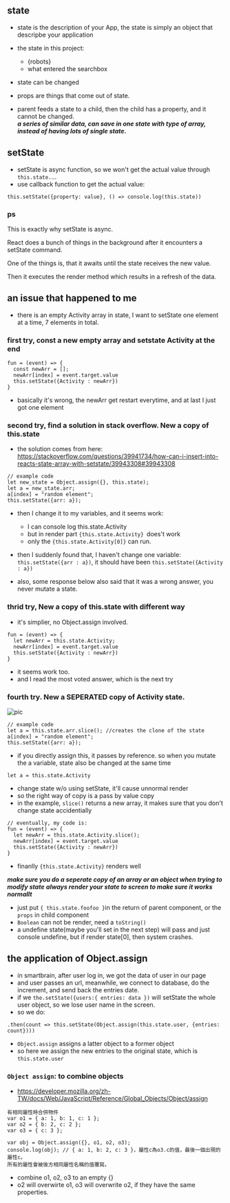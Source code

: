 ## state
- state is the description of your App, the state is simply an object that descripbe your application
- the state in this project:
  - {robots}
  - what entered the searchbox
- state can be changed

- props are things that come out of state.
- parent feeds a state to a child, then the child has a property, and it cannot be changed.    
***a series of similar data, can save in one state with type of array, instead of having lots of single state.*** 

## setState
- setState is async function, so we won't get the actual value through ```this.state.```...
- use callback function to get the actual value:
```
this.setState({property: value}, () => console.log(this.state))
```


### ps

This is exactly why setState is async.

React does a bunch of things in the background after it encounters a setState command.

One of the things is, that it awaits until the state receives the new value.

Then it executes the render method which results in a refresh of the data.





## an issue that happened to me
- there is an empty Activity array in state, I want to setState one element at a time, 7 elements in total.  

### first try, const a new empty array and setstate Activity at the end
```
fun = (event) => {
  const newArr = [];
  newArr[index] = event.target.value
  this.setState({Activity : newArr})
}
```
- basically it's wrong, the newArr get restart everytime, and at last I just got one element

### second try, find a solution in stack overflow. New a copy of this.state
- the solution comes from here:    
https://stackoverflow.com/questions/39941734/how-can-i-insert-into-reacts-state-array-with-setstate/39943308#39943308
```
// example code
let new_state = Object.assign({}, this.state); 
let a = new_state.arr;
a[index] = "random element";
this.setState({arr: a});
```
- then I change it to my variables, and it seems work:
  - I can console log this.state.Activity
  - but in render part ```{this.state.Activity} ```does't work
  - only the ```{this.state.Activity[0]}``` can run.
  
- then I suddenly found that, I haven't change one variable: ```this.setState({arr : a})```, it should have been ```this.setState({Activity : a})```
- also, some response below also said that it was a wrong answer, you never mutate a state.

### thrid try, New a copy of this.state with different way
- it's simplier, no Object.assign involved.
```
fun = (event) => {
  let newArr = this.state.Activity;
  newArr[index] = event.target.value
  this.setState({Activity : newArr})
}
```
- it seems work too.
- and I read the most voted answer, which is the next try

### fourth try. New a SEPERATED copy of Activity state.
![pic](https://i.stack.imgur.com/GeeaZ.jpg)
```
// example code
let a = this.state.arr.slice(); //creates the clone of the state
a[index] = "random element";
this.setState({arr: a});
```
- if you directly assign this, it passes by reference. so when you mutate the a variable, state also be changed at the same time
```
let a = this.state.Activity
```
- change state w/o using setState, it'll cause unnormal render
- so the right way of copy is a pass by value copy
- in the example, ```slice()``` returns a new array, it makes sure that you don't change state accidentially
```
// eventually, my code is:
fun = (event) => {
  let newArr = this.state.Activity.slice();
  newArr[index] = event.target.value
  this.setState({Activity : newArr})
}
```
- finanlly ```{this.state.Activity}``` renders well

***make sure you do a seperate copy of an array or an object when trying to modify state***
***always render your state to screen to make sure it works normallt***     
- just put ```{ this.state.foofoo }```in the return of parent component, or the ```props``` in child component
- ```Boolean``` can not be render, need a ```toString()```
- a undefine state(maybe you'll set in the next step) will pass and just console undefine, but if render state[0], then system crashes.  

## the application of Object.assign
- in smartbrain, after user log in, we got the data of user in our page
- and user passes an url, meanwhile, we connect to database, do the increment, and send back the entries date.
- if we ```the.setState({users:{ entries: data })``` will setState the whole user object, so we lose user name in the screen. 
- so we do:
```
.then(count => this.setState(Object.assign(this.state.user, {entries: count}))) 
```
- ```Object.assign``` assigns a latter object to a former object
- so here we assign the new entries to the original state, which is ```this.state.user```

### ```Object assign```: to combine objects
- https://developer.mozilla.org/zh-TW/docs/Web/JavaScript/Reference/Global_Objects/Object/assign
```
有相同屬性時合併物件
var o1 = { a: 1, b: 1, c: 1 };
var o2 = { b: 2, c: 2 };
var o3 = { c: 3 };

var obj = Object.assign({}, o1, o2, o3);
console.log(obj); // { a: 1, b: 2, c: 3 }，屬性c為o3.c的值，最後一個出現的屬性c。
所有的屬性會被後方相同屬性名稱的值覆寫。
```
- combine o1, o2, o3 to an empty {}
- o2 will overwirte o1, o3 will overwrite o2, if they have the same properties.





